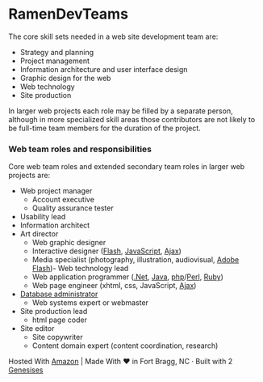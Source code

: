 # RamenDevTeams

The core skill sets needed in a web site development team are:

- Strategy and planning
- Project management
- Information architecture and user interface design
- Graphic design for the web
- Web technology
- Site production

In larger web projects each role may be filled by a separate person, although in more specialized skill areas those contributors are not likely to be full-time team members for the duration of the project.

### Web team roles and responsibilities

Core web team roles and extended secondary team roles in larger web projects are:

- Web project manager
	- Account executive
	- Quality assurance tester
- Usability lead
- Information architect
- Art director
  - Web graphic designer
  - Interactive designer ([Flash](https://en.wikipedia.org/wiki/Adobe_Flash), [JavaScript](https://www.javascript.com/), [Ajax](https://en.wikipedia.org/wiki/Ajax_(programming)))
  - Media specialist (photography, illustration, audiovisual, [Adobe Flash](hhttp://en.wikipedia.org/wiki/Adobe_Flash))-  Web technology lead
  - Web application programmer ([.Net](http://en.wikipedia.org/wiki/Microsoft_.NET_Framework), [Java](http://en.wikipedia.org/wiki/Java_(programming_language)), [php](http://en.wikipedia.org/wiki/Php)/[Perl](http://en.wikipedia.org/wiki/PERL), [Ruby](http://en.wikipedia.org/wiki/Ruby_on_Rails))
  - Web page engineer (xhtml, css, JavaScript, [Ajax](http://en.wikipedia.org/wiki/Ajax_(programming)))
- [Database administrator](http://en.wikipedia.org/wiki/Database_administrator)
  - Web systems expert or webmaster
- Site production lead
  - html page coder
- Site editor
  - Site copywriter
  - Content domain expert (content coordination, research)



Hosted With [Amazon](https://aws.amazon.com/documentation/s3/) | Made With ❤ in Fort Bragg, NC · Built with 2  [Genesises](https://github.com/orgs/RamenCoders/people)
